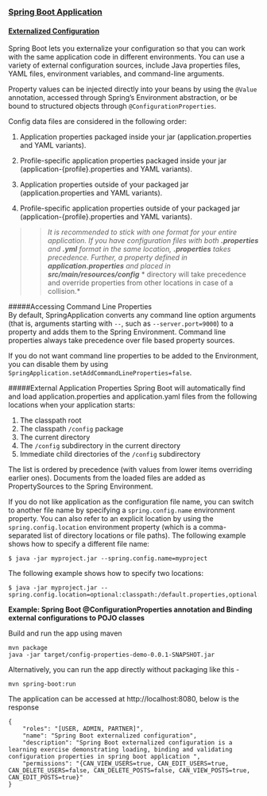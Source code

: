 ### [Spring Boot Application](https://docs.spring.io/spring-boot/docs/current/reference/html/spring-boot-features.html#boot-features-spring-application)
#### [Externalized Configuration](https://docs.spring.io/spring-boot/docs/current/reference/html/spring-boot-features.html#boot-features-external-config)
Spring Boot lets you externalize your configuration so that you can work with the same application code in different environments. You can use a variety of external configuration sources, include Java properties files, YAML files, environment variables, and command-line arguments.

Property values can be injected directly into your beans by using the `@Value` annotation, accessed through Spring’s Environment abstraction, or be bound to structured objects through `@ConfigurationProperties`.

Config data files are considered in the following order:

1. Application properties packaged inside your jar (application.properties and YAML variants).

2. Profile-specific application properties packaged inside your jar (application-{profile}.properties and YAML variants).

3. Application properties outside of your packaged jar (application.properties and YAML variants).

4. Profile-specific application properties outside of your packaged jar (application-{profile}.properties and YAML variants).

> >*It is recommended to stick with one format for your entire application. If you have configuration files with both* <em>**.properties**</em> *and* <em>**.yml**</em> *format in the same location,* <em>**.properties**</em> *takes precedence. Further, a property defined in* <em>**application.properties**</em> *and placed in* <em>**src/main/resources/config**</em> * directory will take precedence and override properties from other locations in case of a collision.*

#####Accessing Command Line Properties   
By default, SpringApplication converts any command line option arguments (that is, arguments starting with `--`, such as `--server.port=9000`) to a property and adds them to the Spring Environment. Command line properties always take precedence over file based property sources.

If you do not want command line properties to be added to the Environment, you can disable them by using `SpringApplication.setAddCommandLineProperties=false`.

#####External Application Properties
Spring Boot will automatically find and load application.properties and application.yaml files from the following locations when your application starts:

1. The classpath root
2. The classpath `/config` package
3. The current directory
4. The `/config` subdirectory in the current directory
5. Immediate child directories of the `/config` subdirectory

The list is ordered by precedence (with values from lower items overriding earlier ones). Documents from the loaded files are added as PropertySources to the Spring Environment.

If you do not like application as the configuration file name, you can switch to another file name by specifying a `spring.config.name` environment property. You can also refer to an explicit location by using the `spring.config.location` environment property (which is a comma-separated list of directory locations or file paths). The following example shows how to specify a different file name:

	$ java -jar myproject.jar --spring.config.name=myproject

The following example shows how to specify two locations:

	$ java -jar myproject.jar --spring.config.location=optional:classpath:/default.properties,optional:classpath:/override.properties
	
**Example: Spring Boot @ConfigurationProperties annotation and Binding external configurations to POJO classes**    

Build and run the app using maven

	mvn package
	java -jar target/config-properties-demo-0.0.1-SNAPSHOT.jar

Alternatively, you can run the app directly without packaging like this -

	mvn spring-boot:run

The application can be accessed at http://localhost:8080, below is the response

	{
	    "roles": "[USER, ADMIN, PARTNER]",
	    "name": "Spring Boot externalized configuration",
	    "description": "Spring Boot externalized configuration is a learning exercise demonstrating loading, binding and validating configuration properties in spring boot application ",
	    "permissions": "{CAN_VIEW_USERS=true, CAN_EDIT_USERS=true, CAN_DELETE_USERS=false, CAN_DELETE_POSTS=false, CAN_VIEW_POSTS=true, CAN_EDIT_POSTS=true}"
	}